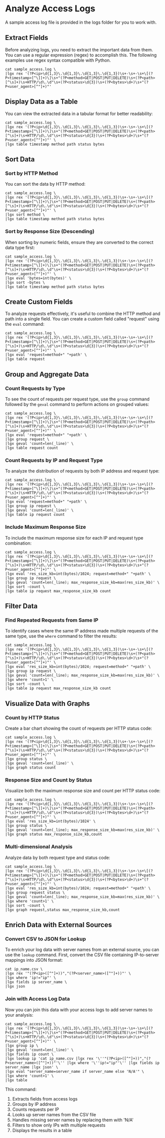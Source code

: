 # Analyze Access Logs

A sample access log file is provided in the logs folder for you to work with.

## Extract Fields
Before analyzing logs, you need to extract the important data from them. You can use a regular expression (regex) to accomplish this. The following examples use regex syntax compatible with Python.

```shell
cat sample_access.log \
|lgx rex '(?P<ip>\d{1,3}\.\d{1,3}\.\d{1,3}\.\d{1,3})\s+-\s+-\s+\[(?P<timestamp>[^\]]+)\]\s+"(?P<method>GET|POST|PUT|DELETE)\s+(?P<path>[^\s]+)\s+HTTP/\d\.\d"\s+(?P<status>\d{3})\s+(?P<bytes>\d+)\s+"(?P<user_agent>[^"]+)"'
```

## Display Data as a Table

You can view the extracted data in a tabular format for better readability:

```shell
cat sample_access.log \
|lgx rex '(?P<ip>\d{1,3}\.\d{1,3}\.\d{1,3}\.\d{1,3})\s+-\s+-\s+\[(?P<timestamp>[^\]]+)\]\s+"(?P<method>GET|POST|PUT|DELETE)\s+(?P<path>[^\s]+)\s+HTTP/\d\.\d"\s+(?P<status>\d{3})\s+(?P<bytes>\d+)\s+"(?P<user_agent>[^"]+)"' \
|lgx table timestamp method path status bytes
```

## Sort Data

### Sort by HTTP Method

You can sort the data by HTTP method:

```shell
cat sample_access.log \
|lgx rex '(?P<ip>\d{1,3}\.\d{1,3}\.\d{1,3}\.\d{1,3})\s+-\s+-\s+\[(?P<timestamp>[^\]]+)\]\s+"(?P<method>GET|POST|PUT|DELETE)\s+(?P<path>[^\s]+)\s+HTTP/\d\.\d"\s+(?P<status>\d{3})\s+(?P<bytes>\d+)\s+"(?P<user_agent>[^"]+)"' \
|lgx sort method \
|lgx table timestamp method path status bytes
```

### Sort by Response Size (Descending)

When sorting by numeric fields, ensure they are converted to the correct data type first:

```shell
cat sample_access.log \
|lgx rex '(?P<ip>\d{1,3}\.\d{1,3}\.\d{1,3}\.\d{1,3})\s+-\s+-\s+\[(?P<timestamp>[^\]]+)\]\s+"(?P<method>GET|POST|PUT|DELETE)\s+(?P<path>[^\s]+)\s+HTTP/\d\.\d"\s+(?P<status>\d{3})\s+(?P<bytes>\d+)\s+"(?P<user_agent>[^"]+)"' \
|lgx eval 'bytes=int(bytes)' \
|lgx sort -bytes \
|lgx table timestamp method path status bytes
```

## Create Custom Fields

To analyze requests effectively, it's useful to combine the HTTP method and path into a single field. You can create a custom field called "request" using the `eval` command:

```shell
cat sample_access.log \
|lgx rex '(?P<ip>\d{1,3}\.\d{1,3}\.\d{1,3}\.\d{1,3})\s+-\s+-\s+\[(?P<timestamp>[^\]]+)\]\s+"(?P<method>GET|POST|PUT|DELETE)\s+(?P<path>[^\s]+)\s+HTTP/\d\.\d"\s+(?P<status>\d{3})\s+(?P<bytes>\d+)\s+"(?P<user_agent>[^"]+)"' \
|lgx eval 'request=method+" "+path' \
|lgx table request
```

## Group and Aggregate Data

### Count Requests by Type

To see the count of requests per request type, use the `group` command followed by the `geval` command to perform actions on grouped values:

```shell
cat sample_access.log \
|lgx rex '(?P<ip>\d{1,3}\.\d{1,3}\.\d{1,3}\.\d{1,3})\s+-\s+-\s+\[(?P<timestamp>[^\]]+)\]\s+"(?P<method>GET|POST|PUT|DELETE)\s+(?P<path>[^\s]+)\s+HTTP/\d\.\d"\s+(?P<status>\d{3})\s+(?P<bytes>\d+)\s+"(?P<user_agent>[^"]+)"' \
|lgx eval 'request=method+" "+path' \
|lgx group request \
|lgx geval 'count=len(_line)' \
|lgx table request count
```

### Count Requests by IP and Request Type

To analyze the distribution of requests by both IP address and request type:

```shell
cat sample_access.log \
|lgx rex '(?P<ip>\d{1,3}\.\d{1,3}\.\d{1,3}\.\d{1,3})\s+-\s+-\s+\[(?P<timestamp>[^\]]+)\]\s+"(?P<method>GET|POST|PUT|DELETE)\s+(?P<path>[^\s]+)\s+HTTP/\d\.\d"\s+(?P<status>\d{3})\s+(?P<bytes>\d+)\s+"(?P<user_agent>[^"]+)"' \
|lgx eval 'request=method+" "+path' \
|lgx group ip request \
|lgx geval 'count=len(_line)' \
|lgx table ip request count
```

### Include Maximum Response Size

To include the maximum response size for each IP and request type combination:

```shell
cat sample_access.log \
|lgx rex '(?P<ip>\d{1,3}\.\d{1,3}\.\d{1,3}\.\d{1,3})\s+-\s+-\s+\[(?P<timestamp>[^\]]+)\]\s+"(?P<method>GET|POST|PUT|DELETE)\s+(?P<path>[^\s]+)\s+HTTP/\d\.\d"\s+(?P<status>\d{3})\s+(?P<bytes>\d+)\s+"(?P<user_agent>[^"]+)"' \
|lgx eval 'res_size_kb=int(bytes)/1024; request=method+" "+path' \
|lgx group ip request \
|lgx geval 'count=len(_line); max_response_size_kb=max(res_size_kb)' \
|lgx sort -count \
|lgx table ip request max_response_size_kb count 
```

## Filter Data

### Find Repeated Requests from Same IP

To identify cases where the same IP address made multiple requests of the same type, use the `where` command to filter the results:

```shell
cat sample_access.log \
|lgx rex '(?P<ip>\d{1,3}\.\d{1,3}\.\d{1,3}\.\d{1,3})\s+-\s+-\s+\[(?P<timestamp>[^\]]+)\]\s+"(?P<method>GET|POST|PUT|DELETE)\s+(?P<path>[^\s]+)\s+HTTP/\d\.\d"\s+(?P<status>\d{3})\s+(?P<bytes>\d+)\s+"(?P<user_agent>[^"]+)"' \
|lgx eval 'res_size_kb=int(bytes)/1024; request=method+" "+path' \
|lgx group ip request \
|lgx geval 'count=len(_line); max_response_size_kb=max(res_size_kb)' \
|lgx where 'count>1' \
|lgx sort -count \
|lgx table ip request max_response_size_kb count
```

## Visualize Data with Graphs

### Count by HTTP Status

Create a bar chart showing the count of requests per HTTP status code:

```shell
cat sample_access.log \
|lgx rex '(?P<ip>\d{1,3}\.\d{1,3}\.\d{1,3}\.\d{1,3})\s+-\s+-\s+\[(?P<timestamp>[^\]]+)\]\s+"(?P<method>GET|POST|PUT|DELETE)\s+(?P<path>[^\s]+)\s+HTTP/\d\.\d"\s+(?P<status>\d{3})\s+(?P<bytes>\d+)\s+"(?P<user_agent>[^"]+)"' \
|lgx group status \
|lgx geval 'count=len(_line)' \
|lgx graph status count
```

### Response Size and Count by Status

Visualize both the maximum response size and count per HTTP status code:

```shell
cat sample_access.log \
|lgx rex '(?P<ip>\d{1,3}\.\d{1,3}\.\d{1,3}\.\d{1,3})\s+-\s+-\s+\[(?P<timestamp>[^\]]+)\]\s+"(?P<method>GET|POST|PUT|DELETE)\s+(?P<path>[^\s]+)\s+HTTP/\d\.\d"\s+(?P<status>\d{3})\s+(?P<bytes>\d+)\s+"(?P<user_agent>[^"]+)"' \
|lgx eval 'res_size_kb=int(bytes)/1024' \
|lgx group status \
|lgx geval 'count=len(_line); max_response_size_kb=max(res_size_kb)' \
|lgx graph status max_response_size_kb,count
```

### Multi-dimensional Analysis

Analyze data by both request type and status code:

```shell
cat sample_access.log \
|lgx rex '(?P<ip>\d{1,3}\.\d{1,3}\.\d{1,3}\.\d{1,3})\s+-\s+-\s+\[(?P<timestamp>[^\]]+)\]\s+"(?P<method>GET|POST|PUT|DELETE)\s+(?P<path>[^\s]+)\s+HTTP/\d\.\d"\s+(?P<status>\d{3})\s+(?P<bytes>\d+)\s+"(?P<user_agent>[^"]+)"' \
|lgx eval 'res_size_kb=int(bytes)/1024; request=method+" "+path' \
|lgx group request status \
|lgx geval 'count=len(_line); max_response_size_kb=max(res_size_kb)' \
|lgx where 'count>1' \
|lgx sort -count \
|lgx graph request,status max_response_size_kb,count
```

## Enrich Data with External Sources

### Convert CSV to JSON for Lookup

To enrich your log data with server names from an external source, you can use the `lookup` command. First, convert the CSV file containing IP-to-server mappings into JSON format:

```shell
cat ip_name.csv \
|lgx rex '"(?P<ip>([^"]+))","(?P<server_name>([^"]+))"' \
|lgx where 'ip!="ip"' \
|lgx fields ip server_name \
|lgx json
```

### Join with Access Log Data

Now you can join this data with your access logs to add server names to your analysis:

```shell
cat sample_access.log \
|lgx rex '(?P<ip>\d{1,3}\.\d{1,3}\.\d{1,3}\.\d{1,3})\s+-\s+-\s+\[(?P<timestamp>[^\]]+)\]\s+"(?P<method>GET|POST|PUT|DELETE)\s+(?P<path>[^\s]+)\s+HTTP/\d\.\d"\s+(?P<status>\d{3})\s+(?P<bytes>\d+)\s+"(?P<user_agent>[^"]+)"' \
|lgx group ip \
|lgx geval 'count=len(_line)' \
|lgx fields ip count \
|lgx lookup ip 'cat ip_name.csv |lgx rex '\''"(?P<ip>([^"]+))","(?P<server_name>([^"]+))"'\'' |lgx where '\''ip!="ip"'\'' |lgx fields ip server_name |lgx json' \
|lgx eval "server_name=server_name if server_name else 'N/A'" \
|lgx where 'count>1' \
|lgx table
```

This command:
1. Extracts fields from access logs
2. Groups by IP address
3. Counts requests per IP
4. Looks up server names from the CSV file
5. Handles missing server names by replacing them with 'N/A'
6. Filters to show only IPs with multiple requests
7. Displays the results in a table
